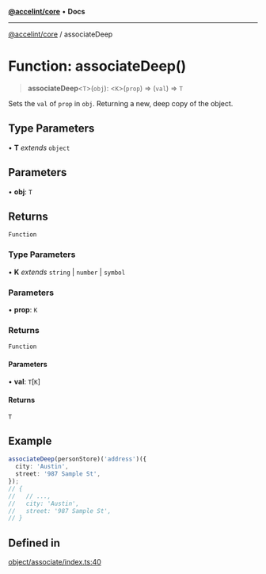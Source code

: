 [**@accelint/core**](../README.md) • **Docs**

***

[@accelint/core](../README.md) / associateDeep

# Function: associateDeep()

> **associateDeep**\<`T`\>(`obj`): \<`K`\>(`prop`) => (`val`) => `T`

Sets the `val` of `prop` in `obj`. Returning a new, deep copy of the object.

## Type Parameters

• **T** *extends* `object`

## Parameters

• **obj**: `T`

## Returns

`Function`

### Type Parameters

• **K** *extends* `string` \| `number` \| `symbol`

### Parameters

• **prop**: `K`

### Returns

`Function`

#### Parameters

• **val**: `T`\[`K`\]

#### Returns

`T`

## Example

```ts
associateDeep(personStore)('address')({
  city: 'Austin',
  street: '987 Sample St',
});
// {
//   // ...,
//   city: 'Austin',
//   street: '987 Sample St',
// }
```

## Defined in

[object/associate/index.ts:40](https://github.com/gohypergiant/standard-toolkit/blob/7f574e64e57e697a3e2daabb1b78393aca67cb22/packages/core/src/object/associate/index.ts#L40)
